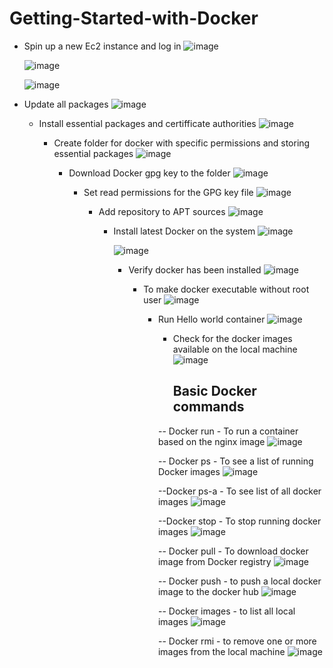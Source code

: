 # Getting-Started-with-Docker

- Spin up a new Ec2 instance and log in
  ![image](https://github.com/user-attachments/assets/5b13f061-94b9-4730-82d4-da6ed3045892)

  ![image](https://github.com/user-attachments/assets/c940aedc-fd57-433c-8425-77e14609dfa6)

  ![image](https://github.com/user-attachments/assets/50ca841b-c51a-4094-bdb8-3ce9e8cb231e)


- Update all packages
  ![image](https://github.com/user-attachments/assets/bc5765c7-e633-4260-aea5-4cfa91b85699)

  - Install essential packages and certifficate authorities
    ![image](https://github.com/user-attachments/assets/6e24796c-02f6-4f56-bf68-25115af07c8b)

    - Create folder for docker with specific permissions and storing essential packages
      ![image](https://github.com/user-attachments/assets/bab87863-b617-45ed-bb7e-4a019ae4c519)

      - Download Docker gpg key to the folder
        ![image](https://github.com/user-attachments/assets/da4466d7-6100-4581-8a5e-68405ebd5ca4)

        - Set read permissions for the GPG key file
          ![image](https://github.com/user-attachments/assets/f77e880b-6e77-43f8-ad3a-9d28ab2dd534)

          - Add repository to APT sources
            ![image](https://github.com/user-attachments/assets/1940a4dc-20db-48bd-b7d8-a48f6f7d578a)

            - Install latest Docker on the system
              ![image](https://github.com/user-attachments/assets/ae70ad99-924c-4f2f-b572-1ede31444cfa)

              ![image](https://github.com/user-attachments/assets/bfea9c50-5761-477b-bc64-41759a092e24)

              - Verify docker has been installed
                ![image](https://github.com/user-attachments/assets/4e6f889d-e5cc-4f93-9a18-004b4de29ad1)

                - To make docker executable without root user
                  ![image](https://github.com/user-attachments/assets/a5d1bf72-3a54-4a79-b7f5-cf41dee5a9fb)

                  - Run Hello world container
                    ![image](https://github.com/user-attachments/assets/a60e0185-bb59-4e5b-b670-c4d929863386)

                    - Check for the docker images available on the local machine
                      ![image](https://github.com/user-attachments/assets/72436dd8-ef95-4656-8fd3-d65e116ee175)


                      ## Basic Docker commands
                     -- Docker  run - To run a container based on the nginx image
                      ![image](https://github.com/user-attachments/assets/810529a0-680d-4a65-b0bc-947e9ea1c9b1)

                      -- Docker ps - To see a list of running Docker images
                    ![image](https://github.com/user-attachments/assets/c89e6ecc-f8fc-4e65-aa23-8df71fa9467f)

                    --Docker ps-a - To see list of all docker images
                    ![image](https://github.com/user-attachments/assets/4edccdc5-59b2-4a9b-83b6-af3c56495d39)

                    --Docker stop - To stop running docker images
                    ![image](https://github.com/user-attachments/assets/4ef770e0-2e51-4762-b478-62563549e9eb)

                    -- Docker pull - To download docker image from Docker registry
                        ![image](https://github.com/user-attachments/assets/774f7adf-fb16-4258-b38f-acdf7b4ca068)

                    -- Docker push - to push a local docker image to the docker hub
                    ![image](https://github.com/user-attachments/assets/6f199c95-a6f8-48dc-80fb-5a61208a966a)

                    -- Docker images - to list all local images
                    ![image](https://github.com/user-attachments/assets/daa98603-cad3-4ebc-b59c-5a54295c0d97)

                    -- Docker rmi - to remove one or more images from the local machine
                    ![image](https://github.com/user-attachments/assets/2079ecb6-8c10-401d-892c-98d7b546d24e)



                    

                    


                    


                      

                      

                      












